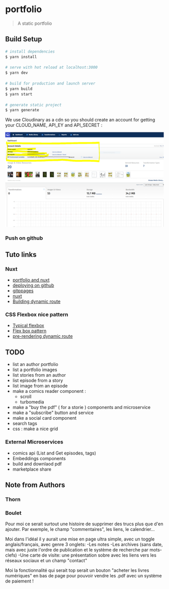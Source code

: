 # portfolio

> A static portfolio

## Build Setup

```bash
# install dependencies
$ yarn install

# serve with hot reload at localhost:3000
$ yarn dev

# build for production and launch server
$ yarn build
$ yarn start

# generate static project
$ yarn generate
```


We use Cloudinary as a cdn so you should create an account for getting your CLOUD_NAME, API_EY and API_SECRET : 

![Cloudinary](img/cloudinary_env.png)
### Push on github

## Tuto links

### Nuxt

- [portfolio and nuxt](https://itnext.io/building-the-ultimate-portfolio-site-with-nuxt-js-and-netlify-beautiful-blazing-fast-100-seod-102913a60cfd)
- [deploying on github](https://fr.nuxtjs.org/faq/github-pages/)
- [gitppages](https://pages.github.com/)
- [nuxt](https://fr.nuxtjs.org/guide/directory-structure)
- [Building dynamic route](https://css-tricks.com/creating-dynamic-routes-in-a-nuxt-application/)

### CSS Flexbox nice pattern

- [Typical flexbox](https://developer.mozilla.org/en-US/docs/Web/CSS/CSS_Flexible_Box_Layout/Typical_Use_Cases_of_Flexbox)
- [Flex box pattern](https://tobiasahlin.com/blog/common-flexbox-patterns/)
- [pre-rendering dynamic route](https://medium.com/javascript-in-plain-english/generate-static-websites-with-nuxt-4fd0491340e)

## TODO

- list an author portfolio
- list a portfolio images
- list stories from an author
- list episode from a story
- list image from an episode
- make a comics reader component :
    - scroll
    - turbomedia
- make a "buy the pdf" ( for a storie ) components and microservice
- make a "subscribe" button and service
- make a social card component
- search tags
- css : make a nice grid

### External Microservices

- comics api (List and Get episodes, tags)
- Embeddings components
- build and downlaod pdf
- marketplace share

## Note from Authors 

### Thorn

### Boulet 

Pour moi ce serait surtout une histoire de supprimer des trucs plus que d'en ajouter.
Par exemple, le champ "commentaires", les liens, le calendrier...

Moi dans l'idéal il y aurait une mise en page ultra simple, avec un toggle anglais/français, avec genre 3 onglets:
-Les notes
-Les archives (sans date, mais avec juste l'ordre de publication et le système de recherche par mots-clefs)
-Une carte de visite: une présentation sobre avec les liens vers les réseaux sociaux et un champ "contact"

Moi la fonctionnalité qui serait top serait un bouton "acheter les livres numériques" en bas de page pour pouvoir vendre les .pdf avec un système de paiement !